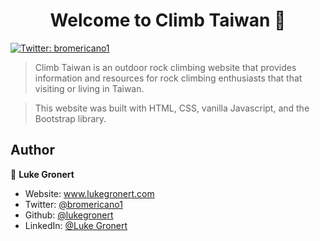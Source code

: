 <h1 align="center">Welcome to Climb Taiwan 👋</h1>
<p>
  <a href="https://twitter.com/bromericano1" target="_blank">
    <img alt="Twitter: bromericano1" src="https://img.shields.io/twitter/follow/bromericano1.svg?style=social" />
  </a>
</p>

> Climb Taiwan is an outdoor rock climbing website that provides information and resources for rock climbing enthusiasts that that visiting or living in Taiwan.

> This website was built with HTML, CSS, vanilla Javascript, and the Bootstrap library.

## Author

👤 **Luke Gronert**

* Website: www.lukegronert.com
* Twitter: [@bromericano1](https://twitter.com/bromericano1)
* Github: [@lukegronert](https://github.com/lukegronert)
* LinkedIn: [@Luke Gronert](https://linkedin.com/in/lukegronert)
